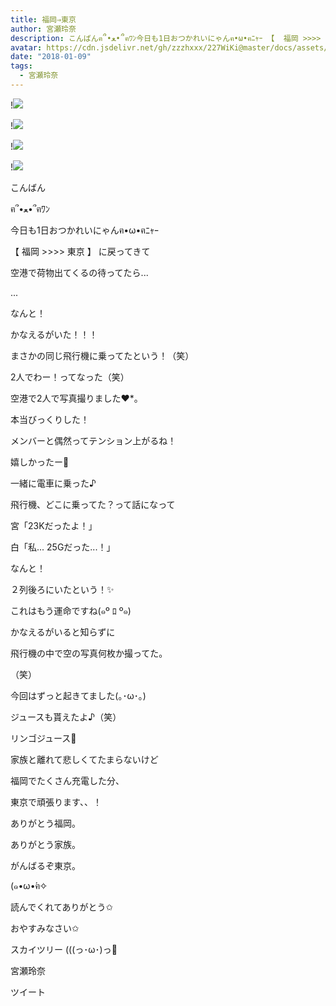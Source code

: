 ```yaml
---
title: 福岡⇒東京
author: 宮瀬玲奈
description: こんばんฅ՞•ﻌ•՞ฅﾜﾝ今日も1日おつかれいにゃんฅ•ω•ฅﾆｬｰ 【  福岡 >>>> 東京  】 に戻ってきて空港で荷物出てくるの待ってたら......なんと！...
avatar: https://cdn.jsdelivr.net/gh/zzzhxxx/227WiKi@master/docs/assets/photo/avatar/reina.jpg
date: "2018-01-09"
tags:
  - 宮瀬玲奈
---
```


!![](https://cdn.jsdelivr.net/gh/zzzhxxx/227WiKi-image@master/blog-image/reina-2018-01-09_1.jpg)

!![](https://cdn.jsdelivr.net/gh/zzzhxxx/227WiKi-image@master/blog-image/reina-2018-01-09_2.jpg)

!![](https://cdn.jsdelivr.net/gh/zzzhxxx/227WiKi-image@master/blog-image/reina-2018-01-09_3.jpg)

!![](https://cdn.jsdelivr.net/gh/zzzhxxx/227WiKi-image@master/blog-image/reina-2018-01-09_4.jpg)



  こんばん

ฅ՞•ﻌ•՞ฅﾜﾝ


今日も1日おつかれいにゃんฅ•ω•ฅﾆｬｰ











 【  福岡 >>>> 東京  】 に戻ってきて

空港で荷物出てくるの待ってたら...


...





なんと！





かなえるがいた！！！













まさかの同じ飛行機に乗ってたという！（笑）











2人でわー！ってなった（笑）






空港で2人で写真撮りました❤︎*。











本当びっくりした！


メンバーと偶然ってテンション上がるね！


嬉しかったー💓





一緒に電車に乗った♪







飛行機、どこに乗ってた？って話になって



宮「23Kだったよ！」

白「私...
25Gだった...！」



なんと！

２列後ろにいたという！✨



これはもう運命ですね(๑º ﾛ º๑)












かなえるがいると知らずに

飛行機の中で空の写真何枚か撮ってた。

（笑）









今回はずっと起きてました(｡･ω･｡)







ジュースも貰えたよ♪（笑）


リンゴジュース🍎










家族と離れて悲しくてたまらないけど

福岡でたくさん充電した分、

東京で頑張ります、、！








ありがとう福岡。

ありがとう家族。

がんばるぞ東京。










(๑•ω•́ฅ✧








読んでくれてありがとう✩


おやすみなさい✩












スカイツリー (((っ･ω･)っ🗼




宮瀬玲奈


ツイート



